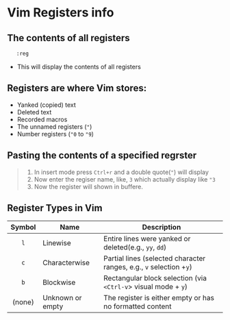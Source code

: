 # Vim Registers info

## The contents of all registers
```bash
   :reg
```
   - This will display the contents of all registers
## Registers are where Vim stores:
 - Yanked (copied) text
 - Deleted text
 - Recorded macros
 - The unnamed registers (`"`)
 - Number registers (`"0` to `"9`)

## Pasting the contents of a specified regrster
 > 1. In insert mode press `Ctrl+r` and a double quote(`"`) will display
 > 2. Now enter the regiser name, like, `3` which actually display like `"3`
 > 3. Now the register will shown in buffere.

## Register Types in Vim
|Symbol|Name|Description|
|:---:|---|----|
|`l`|Linewise|Entire lines were yanked or deleted(e.g., `yy`, `dd`)
|`c`|Characterwise|Partial lines (selected character ranges, e.g., `v` selection +`y`)
|`b`|Blockwise|Rectangular block selection (via `<Ctrl-v`> visual mode + `y`)
|(none)|Unknown or empty|The register is either empty or has no formatted content|

